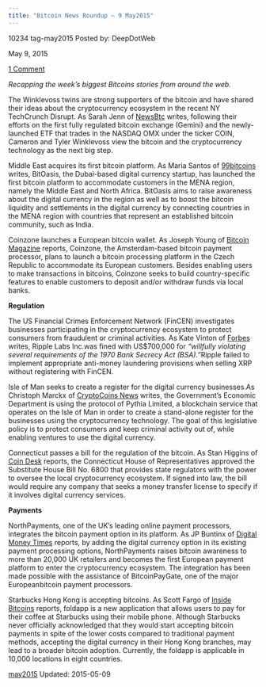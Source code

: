 ```yaml
---
title: "Bitcoin News Roundup – 9 May2015"
---
```


10234  tag-may2015 
Posted by: DeepDotWeb 

<span>May 9, 2015</span>


<span><a href="/2015/05/09/bitcoin-news-roundup-9-may2015/#comments">1 Comment</a></span>
</p>

<p><em>Recapping the week&#8217;s biggest Bitcoins stories from around the web. </em></p>
<p>The Winklevoss twins are strong supporters of the bitcoin and have shared their ideas about the cryptocurrency ecosystem in the recent NY TechCrunch Disrupt. As Sarah Jenn of <a href="http://www.newsbtc.com/2015/05/07/winklevoss-twins-discuss-bitcoin-industry-plans/">NewsBtc</a> writes, following their efforts on the first fully regulated bitcoin exchange (Gemini) and the newly-launched ETF that trades in the NASDAQ OMX under the ticker COIN, Cameron and Tyler Winklevoss view the bitcoin and the cryptocurrency technology as the next big step.</p>
<p>Middle East acquires its first bitcoin platform. As Maria Santos of <a href="http://99bitcoins.com/bitoasis-middle-east-first-bitcoin-buying-platform/">99bitcoins</a> writes, BitOasis, the Dubai-based digital currency startup, has launched the first bitcoin platform to accommodate customers in the MENA region, namely the Middle East and North Africa. BitOasis aims to raise awareness about the digital currency in the region as well as to boost the bitcoin liquidity and settlements in the digital currency by connecting countries in the MENA region with countries that represent an established bitcoin community, such as India.</p>
<p>Coinzone launches a European bitcoin wallet. As Joseph Young of <a href="https://bitcoinmagazine.com/20299/coinzone-launch-european-bitcoin-service-banking-relationships/">Bitcoin Magazine</a> reports, Coinzone, the Amsterdam-based bitcoin payment processor, plans to launch a bitcoin processing platform in the Czech Republic to accommodate its European customers. Besides enabling users to make transactions in bitcoins, Coinzone seeks to build country-specific features to enable customers to deposit and/or withdraw funds via local banks.</p>
<p><strong>Regulation</strong></p>
<p>The US Financial Crimes Enforcement Network (FinCEN) investigates businesses participating in the cryptocurrency ecosystem to protect consumers from fraudulent or criminal activities. As Kate Vinton of <a href="http://www.forbes.com/sites/katevinton/2015/05/05/virtual-currency-startup-fined-700000-for-violating-bank-secrecy-act/">Forbes</a> writes, Ripple Labs Inc.was fined with US$700,000 for <em>“willfully violating several requirements of the 1970 Bank Secrecy Act (BSA).”</em>Ripple failed to implement appropriate anti-money laundering provisions when selling XRP without registering with FinCEN<em>. </em></p>
<p>Isle of Man seeks to create a register for the digital currency businesses.As Christoph Marckx of <a href="https://www.cryptocoinsnews.com/isle-man-create-cryptocurrency-businesses-register/">CryptoCoins News</a> writes, the Government’s Economic Department is using the protocol of Pythia Limited, a blockchain service that operates on the Isle of Man in order to create a stand-alone register for the businesses using the cryptocurrency technology. The goal of this legislative policy is to protect consumers and keep criminal activity out of, while enabling ventures to use the digital currency.</p>
<p>Connecticut passes a bill for the regulation of the bitcoin. As Stan Higgins of <a href="http://www.coindesk.com/connecticut-bill-seeks-additional-requirements-for-bitcoin-msbs/">Coin Desk</a> reports, the Connecticut House of Representatives approved the Substitute House Bill No. 6800 that provides state regulators with the power to oversee the local cryptocurrency ecosystem. If signed into law, the bill would require any company that seeks a money transfer license to specify if it involves digital currency services.</p>
<p><strong>Payments</strong></p>
<p>NorthPayments, one of the UK’s leading online payment processors, integrates the bitcoin payment option in its platform. As JP Buntinx of <a href="http://digitalmoneytimes.com/crypto-news/northpayments-brings-bitcoin-payments-to-over-20000-uk-merchants/">Digital Money Times</a> reports, by adding the digital currency option in its existing payment processing options, NorthPayments raises bitcoin awareness to more than 20,000 UK retailers and becomes the first European payment platform to enter the cryptocurrency ecosystem. The integration has been made possible with the assistance of BitcoinPayGate, one of the major Europeanbitcoin payment processors.</p>
<p>Starbucks Hong Kong is accepting bitcoins. As Scott Fargo of <a href="http://insidebitcoins.com/news/fold-brings-bitcoin-to-hong-kong-starbucks-branches/32269">Inside Bitcoins</a> reports, foldapp is a new application that allows users to pay for their coffee at Starbucks using their mobile phone. Although Starbucks never officially acknowledged that they would start accepting bitcoin payments in spite of the lower costs compared to traditional payment methods, accepting the digital currency in their Hong Kong branches, may lead to a broader bitcoin adoption. Currently, the foldapp is applicable in 10,000 locations in eight countries.</p>
</div>
<a href="/tag/may2015/" rel="tag">may2015</a>  </span> 
Updated: 2015-05-09

    
